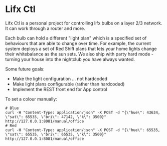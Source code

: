 
Lifx Ctl
========

Lifx Ctl is a personal project for controlling lifx bulbs on a layer 2/3 network. It can work
through a router and more.

Each bulb can hold a different "light plan" which is a specified set of behaviours that are able
to change over time. For example, the current system deploys a set of Red Shift plans that lets
your home lights change their whitebalance as the sun sets. We also ship with party hard mode -
turning your house into the nightclub you have always wanted.

Some future goals:

* Make the light configuration ... not hardcoded
* Make light plans configurable (rather than hardcoded)
* Implement the REST front end for App control

To set a colour manually:

    # Blue
    curl -H "Content-Type: application/json" -X POST -d "{\"hue\": 43634, \"sat\": 65535, \"bri\": 47142, \"k\": 3500}" http://127.0.0.1:8081/manual/office
    # Red
    curl -H "Content-Type: application/json" -X POST -d "{\"hue\": 65535, \"sat\": 65535, \"bri\": 65535, \"k\": 3500}" http://127.0.0.1:8081/manual/office

